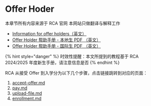 # Offer Hoder

本章节所有内容来源于 RCA 官网 本网站只做翻译与解释工作

* [Information for offer holders（英文）](https://www.rca.ac.uk/study/application-process/information-for-offer-holders/)
* [Offer Holder 帮助手册 - 本地生 PDF （英文）](https://rca-production.herokuapp.com/documents2/844/RCA\_Offer\_Holder\_Pack\_24\_25\_-\_April.pdf)
* [Offer Holder 帮助手册 - 国际生 PDF  （英文）](https://rca-production.herokuapp.com/documents2/842/Accessible\_Offer\_Holder\_Pack\_24\_25\_17\_April.docx)

{% hint style="danger" %}
时效性提醒：本文所提到的教程基于 RCA 2024/2025 年度新生手册，请注意信息是否
{% endhint %}

RCA 从接受 Offer 到入学分为以下几个步骤，点击链接跳转到对应的页面：

1. [accept-offer.md](accept-offer.md "mention")
2. [pay.md](pay.md "mention")
3. [upload-file.md](upload-file.md "mention")
4. [enrollment.md](enrollment.md "mention")
